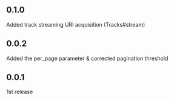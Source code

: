 0.1.0
-----

Added track streaming URI acquisition (Tracks#stream)

0.0.2
-----

Added the per_page parameter & corrected pagination threshold

0.0.1
-----

1st release